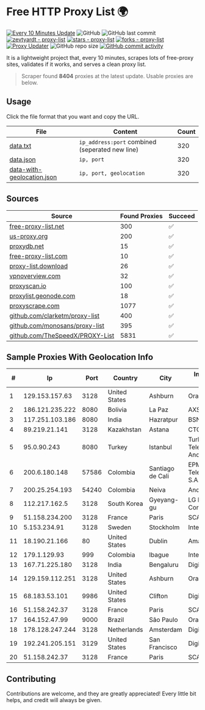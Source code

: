 
# Free HTTP Proxy List 🌍

[![Every 10 Minutes Update](https://github.com/mertguvencli/http-proxy-list/actions/workflows/main.yml/badge.svg?branch=main)](https://github.com/mertguvencli/http-proxy-list/actions/workflows/main.yml)
![GitHub](https://img.shields.io/github/license/mertguvencli/http-proxy-list)
![GitHub last commit](https://img.shields.io/github/last-commit/mertguvencli/http-proxy-list)
[![zevtyardt - proxy-list](https://img.shields.io/static/v1?label=zevtyardt&message=proxy-list&color=blue&logo=github)](https://github.com/zevtyardt/proxy-list "Go to GitHub repo")
[![stars - proxy-list](https://img.shields.io/github/stars/zevtyardt/proxy-list?style=social)](https://github.com/zevtyardt/proxy-list)
[![forks - proxy-list](https://img.shields.io/github/forks/zevtyardt/proxy-list?style=social)](https://github.com/zevtyardt/proxy-list)
[![Proxy Updater](https://github.com/zevtyardt/proxy-list/workflows/Proxy%20Updater/badge.svg)](https://github.com/zevtyardt/proxy-list/actions?query=workflow:"Proxy+Updater")
![GitHub repo size](https://img.shields.io/github/repo-size/zevtyardt/proxy-list)
[![GitHub commit activity](https://img.shields.io/github/commit-activity/m/zevtyardt/proxy-list?logo=commits)](https://github.com/zevtyardt/proxy-list/commits/main)

It is a lightweight project that, every 10 minutes, scrapes lots of free-proxy sites, validates if it works, and serves a clean proxy list.

> Scraper found **8404** proxies at the latest update. Usable proxies are below.

## Usage

Click the file format that you want and copy the URL.

|File|Content|Count|
|----|-------|-----|
|[data.txt](https://raw.githubusercontent.com/mertguvencli/http-proxy-list/main/proxy-list/data.txt)|`ip_address:port` combined (seperated new line)|320|
|[data.json](https://raw.githubusercontent.com/mertguvencli/http-proxy-list/main/proxy-list/data.json)|`ip, port`|320|
|[data-with-geolocation.json](https://raw.githubusercontent.com/mertguvencli/http-proxy-list/main/proxy-list/data-with-geolocation.json)|`ip, port, geolocation`|320|

## Sources

|Source|Found Proxies|Succeed|
|------|-------------|-------|
|[free-proxy-list.net](https://free-proxy-list.net)|300|✅|
|[us-proxy.org](https://www.us-proxy.org)|200|✅|
|[proxydb.net](http://proxydb.net)|15|✅|
|[free-proxy-list.com](https://free-proxy-list.com/?page=&port=&type%5B%5D=http&type%5B%5D=https&up_time=0&search=Search)|10|✅|
|[proxy-list.download](https://www.proxy-list.download/HTTP)|26|✅|
|[vpnoverview.com](https://vpnoverview.com/privacy/anonymous-browsing/free-proxy-servers)|32|✅|
|[proxyscan.io](https://www.proxyscan.io)|100|✅|
|[proxylist.geonode.com](https://proxylist.geonode.com/api/proxy-list?limit=300&page=1&sort_by=lastChecked&sort_type=desc&protocols=http,https)|18|✅|
|[proxyscrape.com](https://api.proxyscrape.com/v2/?request=displayproxies&protocol=http&timeout=10000&country=all&ssl=all&anonymity=all)|1077|✅|
|[github.com/clarketm/proxy-list](https://raw.githubusercontent.com/clarketm/proxy-list/master/proxy-list-raw.txt)|400|✅|
|[github.com/monosans/proxy-list](https://raw.githubusercontent.com/monosans/proxy-list/main/proxies/http.txt)|395|✅|
|[github.com/TheSpeedX/PROXY-List](https://raw.githubusercontent.com/TheSpeedX/PROXY-List/master/http.txt)|5831|✅|


## Sample Proxies With Geolocation Info

|#|Ip|Port|Country|City|Internet Service Provider|
|-|--|----|-------|----|-------------------------|
|1|129.153.157.63|3128|United States|Ashburn|Oracle Corporation|
|2|186.121.235.222|8080|Bolivia|La Paz|AXS Bolivia S. A.|
|3|117.251.103.186|8080|India|Hazratpur|BSNL Internet|
|4|89.219.21.141|3128|Kazakhstan|Astana|CTC ASTANA LTD|
|5|95.0.90.243|8080|Turkey|Istanbul|Turk Telekomunikasyon Anonim Sirketi|
|6|200.6.180.148|57586|Colombia|Santiago de Cali|EPM Telecomunicaciones S.A. E.S.P.|
|7|200.25.254.193|54240|Colombia|Neiva|Andinet ON Line|
|8|112.217.162.5|3128|South Korea|Gyeyang-gu|LG DACOM Corporation|
|9|51.158.234.200|3128|France|Paris|SCALEWAY|
|10|5.153.234.91|3128|Sweden|Stockholm|Inter Connects Inc|
|11|18.190.21.166|80|United States|Dublin|Amazon.com, Inc.|
|12|179.1.129.93|999|Colombia|Ibague|Internexa S.a. E.S.P|
|13|167.71.225.180|3128|India|Bengaluru|DigitalOcean, LLC|
|14|129.159.112.251|3128|United States|Ashburn|Oracle Corporation|
|15|68.183.53.101|9986|United States|Clifton|DigitalOcean, LLC|
|16|51.158.242.37|3128|France|Paris|SCALEWAY|
|17|164.152.47.99|9000|Brazil|São Paulo|Oracle Corporation|
|18|178.128.247.244|3128|Netherlands|Amsterdam|DigitalOcean, LLC|
|19|192.241.205.151|3129|United States|San Francisco|DigitalOcean, LLC|
|20|51.158.242.37|3128|France|Paris|SCALEWAY|



## Contributing

Contributions are welcome, and they are greatly appreciated! Every
little bit helps, and credit will always be given.

